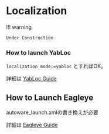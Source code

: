 # Localization 

!!! warning

    Under Construction

### How to launch YabLoc
`localization_mode:=yabloc` とすればOK。

詳細は [YabLoc Guide](yabloc-guide.md)

## How to Launch Eagleye
autoware_launch.xmlの書き換えが必要

詳細は [Eagleye Guide](eagleye-integration-guide.md)
